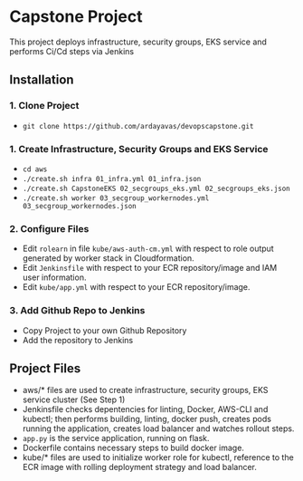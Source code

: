 # Capstone Project

This project deploys infrastructure, security groups, EKS service and performs Ci/Cd steps via Jenkins

## Installation

### 1. Clone Project

* ```git clone https://github.com/ardayavas/devopscapstone.git```

### 1. Create Infrastructure, Security Groups and EKS Service

* ```cd aws```
* ```./create.sh infra 01_infra.yml 01_infra.json```
* ```./create.sh CapstoneEKS 02_secgroups_eks.yml 02_secgroups_eks.json```
* ```./create.sh worker 03_secgroup_workernodes.yml 03_secgroup_workernodes.json```


### 2. Configure Files

* Edit ```rolearn``` in file ```kube/aws-auth-cm.yml``` with respect to role output generated by worker stack in  Cloudformation. 
* Edit ```Jenkinsfile``` with respect to your ECR repository/image and IAM user information.
* Edit ```kube/app.yml``` with respect to your ECR repository/image.

### 3. Add Github Repo to Jenkins
* Copy Project to your own Github Repository
* Add the repository to Jenkins


## Project Files

* aws/* files are used to create infrastructure, security groups, EKS service cluster (See Step 1)
* Jenkinsfile checks depentencies for linting, Docker, AWS-CLI and kubectl; then performs building, linting, docker push, creates pods running the application, creates load balancer and watches rollout steps.
* ```app.py``` is the service application, running on flask.
* Dockerfile contains necessary steps to build docker image.
* kube/* files are used to initialize worker role for kubectl, reference to the ECR image with rolling deployment strategy and load balancer. 
